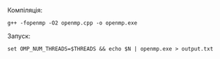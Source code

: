 Компіляція:

```shell
g++ -fopenmp -O2 openmp.cpp -o openmp.exe
```

Запуск:

```shell
set OMP_NUM_THREADS=$THREADS && echo $N | openmp.exe > output.txt
```
